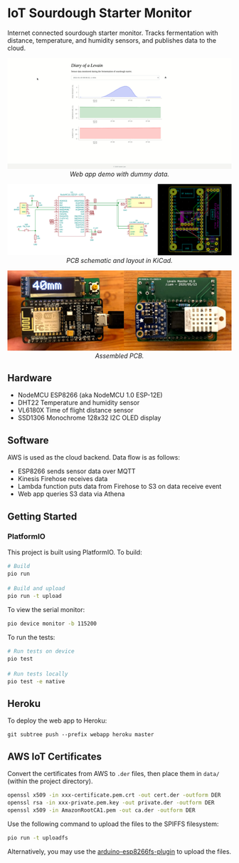 # IoT Sourdough Starter Monitor

Internet connected sourdough starter monitor. Tracks fermentation with distance, temperature, and humidity sensors, and publishes data to the cloud.

<p align="center">
    <img src="docs/webapp.gif"><br>
    <i>Web app demo with dummy data.</i>
</p>


<p align="center">
    <img src="docs/kicad.png"><br>
    <i>PCB schematic and layout in KiCad.</i>
</p>


<p align="center">
    <img src="docs/pcb.png"><br>
    <i>Assembled PCB.</i>
</p>

## Hardware

- NodeMCU ESP8266 (aka NodeMCU 1.0 ESP-12E)
- DHT22 Temperature and humidity sensor
- VL6180X Time of flight distance sensor
- SSD1306 Monochrome 128x32 I2C OLED display

## Software

AWS is used as the cloud backend. Data flow is as follows:

- ESP8266 sends sensor data over MQTT
- Kinesis Firehose receives data
- Lambda function puts data from Firehose to S3 on data receive event
- Web app queries S3 data via Athena


## Getting Started

### PlatformIO

This project is built using PlatformIO. To build:

```bash
# Build
pio run

# Build and upload
pio run -t upload
```

To view the serial monitor:

```bash
pio device monitor -b 115200
```

To run the tests:

```bash
# Run tests on device
pio test

# Run tests locally
pio test -e native
```

## Heroku

To deploy the web app to Heroku:

```
git subtree push --prefix webapp heroku master
```

## AWS IoT Certificates

Convert the certificates from AWS to `.der` files, then place them in `data/` (within the project directory).

```bash
openssl x509 -in xxx-certificate.pem.crt -out cert.der -outform DER
openssl rsa -in xxx-private.pem.key -out private.der -outform DER
openssl x509 -in AmazonRootCA1.pem -out ca.der -outform DER
```

Use the following command to upload the files to the SPIFFS filesystem:

```bash
pio run -t uploadfs
```

Alternatively, you may use the [arduino-esp8266fs-plugin](https://github.com/esp8266/arduino-esp8266fs-plugin) to upload the files.

